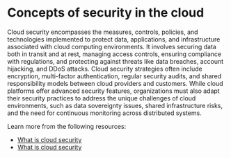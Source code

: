 # Concepts of security in the cloud

Cloud security encompasses the measures, controls, policies, and technologies implemented to protect data, applications, and infrastructure associated with cloud computing environments. It involves securing data both in transit and at rest, managing access controls, ensuring compliance with regulations, and protecting against threats like data breaches, account hijacking, and DDoS attacks. Cloud security strategies often include encryption, multi-factor authentication, regular security audits, and shared responsibility models between cloud providers and customers. While cloud platforms offer advanced security features, organizations must also adapt their security practices to address the unique challenges of cloud environments, such as data sovereignty issues, shared infrastructure risks, and the need for continuous monitoring across distributed systems.

Learn more from the following resources:

- [What is cloud security](https://www.checkpoint.com/cyber-hub/cloud-security/what-is-cloud-security/)
- [What is cloud security](https://www.youtube.com/watch?v=jI8IKpjiCSM)